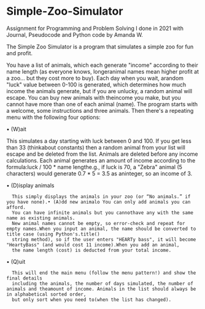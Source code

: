 # Simple-Zoo-Simulator

Assignment for Programming and Problem Solving I done in 2021 with Journal, Pseudocode and Python code by Amanda W.

The Simple Zoo Simulator is a program that simulates a simple zoo for fun and profit.

You have a list of animals, which each generate "income" according to their name length (as everyone knows, longeranimal names mean higher profit at a zoo... 
but they cost more to buy). Each day when you wait, arandom "luck" value between 0-100 is generated, which determines how much income the animals generate, 
but if you are unlucky, a random animal will escape. You can buy new animals with theincome you make, but you cannot have more than one of each animal (name).
The program starts with a welcome, some instructions and three animals. 
Then there's a repeating menu with the following four options:

• (W)ait
  
  This simulates a day starting with luck between 0 and 100. If you get less than 33 (thinkabout constants) then a random animal from your list will escape 
  and be deleted from the list. Animals are deleted before any income calculations.
  Each animal generates an amount of income according to the formula:luck / 100 * name lengthe.g., if luck is 70, a "Zebra" animal (5 characters)
  would generate 0.7 * 5 = 3.5 as aninteger, so an income of 3.
  
• (D)isplay animals 
      
      This simply displays the animals in your zoo (or “No animals.” if you have none).• (A)dd new animalo You can only add animals you can afford.
      You can have infinite animals but you cannothave any with the same name as existing animals.
      New animal names cannot be empty, so error-check and repeat for empty names.When you input an animal, the name should be converted to title case (using Python's.title()
      string method), so if the user enters "HEARTy bass", it will become "HeartyBass" (and would cost 11 income).When you add an animal, 
      the name length (cost) is deducted from your total income.
      
• (Q)uit
      
      This will end the main menu (follow the menu pattern!) and show the final details
      including the animals, the number of days simulated, the number of animals and theamount of income. Animals in the list should always be in alphabetical sorted order,
      but only sort when you need to(when the list has changed).

